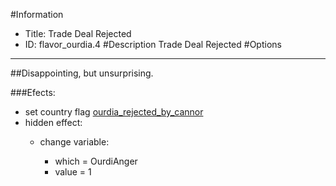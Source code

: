 #Information
 - Title: Trade Deal Rejected
 - ID: flavor_ourdia.4
#Description
Trade Deal Rejected
#Options

___
##Disappointing, but unsurprising.

###Efects:<ul><li>set country flag [ourdia_rejected_by_cannor](../flags/ourdia_rejected_by_cannor.md)</li><li>hidden effect:</li><ul><li>change variable:</li><ul><li>which = OurdiAnger</li><li>value = 1</li></ul></ul></ul>
